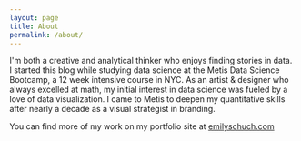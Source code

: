```yaml
---
layout: page
title: About
permalink: /about/
---
```


I'm both a creative and analytical thinker who enjoys finding stories in data. I started this blog while studying data science at the Metis Data Science Bootcamp, a 12 week intensive course in NYC. As an artist & designer who always excelled at math, my initial interest in data science was fueled by a love of data visualization. I came to Metis to deepen my quantitative skills after nearly a decade as a visual strategist in branding.

You can find more of my work on my portfolio site at [emilyschuch.com](http://www.emilyschuch.com/)
